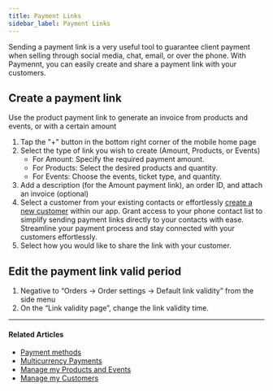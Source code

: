 ```yaml
---
title: Payment Links
sidebar_label: Payment Links
---
```


Sending a payment link is a very useful tool to guarantee client payment when selling through social media, chat, email, or over the phone. With Paymennt, you can easily create and share a payment link with your customers.

## Create a payment link

Use the product payment link to generate an invoice from products and events, or with a certain amount

1. Tap the "+" button in the bottom right corner of the mobile home page
2. Select the type of link you wish to create (Amount, Products, or Events)
   * For Amount: Specify the required payment amount.
   * For Products: Select the desired products and quantity.
   * For Events: Choose the events, ticket type, and quantity.
3. Add a description (for the Amount payment link), an order ID, and attach an invoice (optional)
4. Select a customer from your existing contacts or effortlessly <ins>[create a new customer](8-customers.md)</ins> within our app. Grant access to your phone contact list to simplify sending payment links directly to your contacts with ease. Streamline your payment process and stay connected with your customers effortlessly.
5. Select how you would like to share the link with your customer.

## Edit the payment link valid period

1. Negative to “Orders -> Order settings -> Default link validity” from the side menu
2. On the “Link validity page”, change the link validity time.

***

#### Related Articles

* [<ins>Payment methods</ins>](3-payment-methods.md)
* [<ins>Multicurrency Payments</ins>](4-multicurrency-payments.md)
* [<ins>Manage my Products and Events</ins>](7-products-collections-and-events.md)
* [<ins>Manage my Customers</ins>](8-customers.md)
